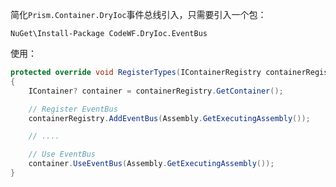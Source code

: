 简化`Prism.Container.DryIoc`事件总线引入，只需要引入一个包：

```shell
NuGet\Install-Package CodeWF.DryIoc.EventBus
```

使用：

```csharp
protected override void RegisterTypes(IContainerRegistry containerRegistry)
{
    IContainer? container = containerRegistry.GetContainer();

    // Register EventBus
    containerRegistry.AddEventBus(Assembly.GetExecutingAssembly());

    // ....

    // Use EventBus
    container.UseEventBus(Assembly.GetExecutingAssembly());
}
```